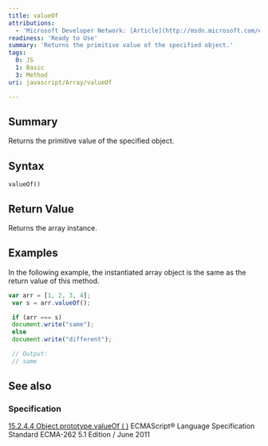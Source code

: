 ```yaml
---
title: valueOf
attributions:
  - 'Microsoft Developer Network: [Article](http://msdn.microsoft.com/en-us/library/ie/jj155290(v=vs.94).aspx)'
readiness: 'Ready to Use'
summary: 'Returns the primitive value of the specified object.'
tags:
  0: JS
  1: Basic
  3: Method
uri: javascript/Array/valueOf

---
```

## Summary

Returns the primitive value of the specified object.

## Syntax

    valueOf()

## Return Value

Returns the array instance.

## Examples

In the following example, the instantiated array object is the same as the return value of this method.

``` js
var arr = [1, 2, 3, 4];
 var s = arr.valueOf();

 if (arr === s)
 document.write("same");
 else
 document.write("different");

 // Output:
 // same
```

## See also

### Specification

[15.2.4.4 Object.prototype.valueOf ( )](http://www.ecma-international.org/ecma-262/5.1/#sec-15.2.4.4) ECMAScript® Language Specification Standard ECMA-262 5.1 Edition / June 2011

